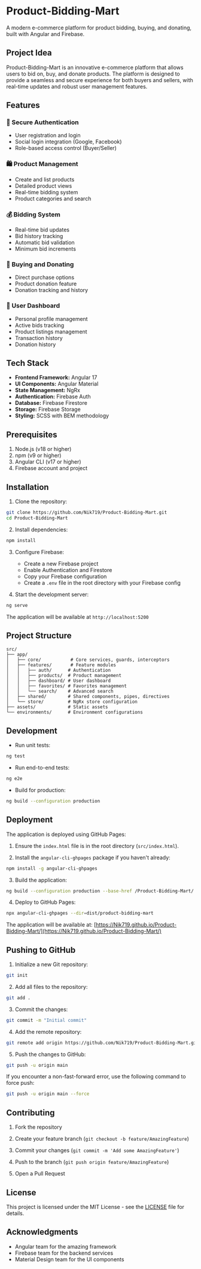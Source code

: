 # Product-Bidding-Mart

A modern e-commerce platform for product bidding, buying, and donating, built with Angular and Firebase.

## Project Idea

Product-Bidding-Mart is an innovative e-commerce platform that allows users to bid on, buy, and donate products. The platform is designed to provide a seamless and secure experience for both buyers and sellers, with real-time updates and robust user management features.

## Features

### 🔐 Secure Authentication

- User registration and login
- Social login integration (Google, Facebook)
- Role-based access control (Buyer/Seller)

### 🛍️ Product Management

- Create and list products
- Detailed product views
- Real-time bidding system
- Product categories and search

### 💰 Bidding System

- Real-time bid updates
- Bid history tracking
- Automatic bid validation
- Minimum bid increments

### 🛒 Buying and Donating

- Direct purchase options
- Product donation feature
- Donation tracking and history

### 👥 User Dashboard

- Personal profile management
- Active bids tracking
- Product listings management
- Transaction history
- Donation history

## Tech Stack

- **Frontend Framework:** Angular 17
- **UI Components:** Angular Material
- **State Management:** NgRx
- **Authentication:** Firebase Auth
- **Database:** Firebase Firestore
- **Storage:** Firebase Storage
- **Styling:** SCSS with BEM methodology

## Prerequisites

1. Node.js (v18 or higher)
2. npm (v9 or higher)
3. Angular CLI (v17 or higher)
4. Firebase account and project

## Installation

1. Clone the repository:

```bash
git clone https://github.com/Nik719/Product-Bidding-Mart.git
cd Product-Bidding-Mart
```

2. Install dependencies:

```bash
npm install
```

3. Configure Firebase:
   - Create a new Firebase project
   - Enable Authentication and Firestore
   - Copy your Firebase configuration
   - Create a `.env` file in the root directory with your Firebase config

4. Start the development server:

```bash
ng serve
```

The application will be available at `http://localhost:5200`

## Project Structure

```
src/
├── app/
│   ├── core/           # Core services, guards, interceptors
│   ├── features/       # Feature modules
│   │   ├── auth/      # Authentication
│   │   ├── products/  # Product management
│   │   ├── dashboard/ # User dashboard
│   │   ├── favorites/ # Favorites management
│   │   └── search/    # Advanced search
│   ├── shared/        # Shared components, pipes, directives
│   └── store/         # NgRx store configuration
├── assets/            # Static assets
└── environments/      # Environment configurations
```

## Development

- Run unit tests:

```bash
ng test
```

- Run end-to-end tests:

```bash
ng e2e
```

- Build for production:

```bash
ng build --configuration production
```

## Deployment

The application is deployed using GitHub Pages:

1. Ensure the `index.html` file is in the root directory (`src/index.html`).

2. Install the `angular-cli-ghpages` package if you haven't already:

```bash
npm install -g angular-cli-ghpages
```

3. Build the application:

```bash
ng build --configuration production --base-href /Product-Bidding-Mart/
```

4. Deploy to GitHub Pages:

```bash
npx angular-cli-ghpages --dir=dist/product-bidding-mart
```

The application will be available at: [https://Nik719.github.io/Product-Bidding-Mart/](https://Nik719.github.io/Product-Bidding-Mart/)

## Pushing to GitHub

1. Initialize a new Git repository:

```bash
git init
```

2. Add all files to the repository:

```bash
git add .
```

3. Commit the changes:

```bash
git commit -m "Initial commit"
```

4. Add the remote repository:

```bash
git remote add origin https://github.com/Nik719/Product-Bidding-Mart.git
```

5. Push the changes to GitHub:

```bash
git push -u origin main
```

If you encounter a non-fast-forward error, use the following command to force push:

```bash
git push -u origin main --force
```

## Contributing

1. Fork the repository

2. Create your feature branch (`git checkout -b feature/AmazingFeature`)

3. Commit your changes (`git commit -m 'Add some AmazingFeature'`)

4. Push to the branch (`git push origin feature/AmazingFeature`)

5. Open a Pull Request

## License

This project is licensed under the MIT License - see the [LICENSE](LICENSE) file for details.

## Acknowledgments

- Angular team for the amazing framework
- Firebase team for the backend services
- Material Design team for the UI components
